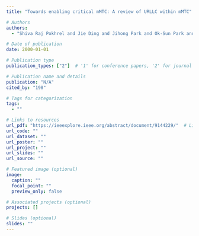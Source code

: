 ```yaml
---
title: "Towards enabling critical mMTC: A review of URLLC within mMTC"

# Authors
authors:
  - "Shiva Raj Pokhrel and Jie Ding and Jihong Park and Ok-Sun Park and Jinho Choi"

# Date of publication
date: 2000-01-01

# Publication type
publication_types: ["2"]  # '1' for conference papers, '2' for journal articles, '3' for preprints

# Publication name and details
publication: "N/A"
cited_by: "198"

# Tags for categorization
tags:
  - ""

# Links to resources
url_pdf: "https://ieeexplore.ieee.org/abstract/document/9144229/"  # Link to the resource
url_code: ""
url_dataset: ""
url_poster: ""
url_project: ""
url_slides: ""
url_source: ""

# Featured image (optional)
image:
  caption: ""
  focal_point: ""
  preview_only: false

# Associated projects (optional)
projects: []

# Slides (optional)
slides: ""
---
```

